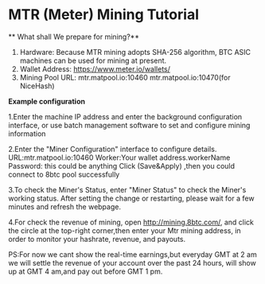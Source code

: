 # MTR (Meter) Mining Tutorial

** What shall We prepare for mining?**


1. Hardware: Because MTR mining adopts SHA-256 algorithm, BTC ASIC machines can be used for mining at present.
2. Wallet Address: https://www.meter.io/wallets/
3. Mining Pool URL: 
mtr.matpool.io:10460
mtr.matpool.io:10470(for NiceHash)


**Example configuration**


1.Enter the machine IP address and enter the background configuration interface, or use batch management software to set and configure mining information


2.Enter the "Miner Configuration" interface to configure details.
URL:mtr.matpool.io:10460
Worker:Your wallet address.workerName
Password: this could be anything
Click (Save&Apply) ,then you could connect to 8btc pool successfully


3.To check the Miner's Status, enter "Miner Status" to check the Miner's working status. After setting the change or restarting, please wait for a few minutes and refresh the webpage.


4.For check the revenue of mining, open http://mining.8btc.com/, and click the circle at the top-right corner,then enter your Mtr mining address, in order to monitor your hashrate, revenue, and payouts.


PS:For now we cant show the real-time earnings,but everyday GMT at 2 am we will settle the revenue of your account over the past 24 hours, will show up at GMT 4 am,and pay out before GMT 1 pm.